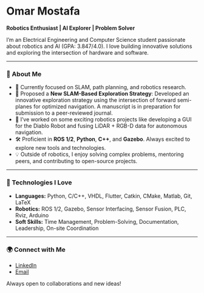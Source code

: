 # Omar Mostafa

**Robotics Enthusiast | AI Explorer | Problem Solver**

I’m an Electrical Engineering and Computer Science student passionate about robotics and AI (GPA: 3.847/4.0). I love building innovative solutions and exploring the intersection of hardware and software.

---
### 🚀 About Me
- 🌱 Currently focused on SLAM, path planning, and robotics research.
- 🧠 Proposed a **New SLAM-Based Exploration Strategy**: Developed an innovative exploration strategy using the intersection of forward semi-planes for optimized navigation. A manuscript is in preparation for submission to a peer-reviewed journal.
- 🤖 I’ve worked on some exciting robotics projects like developing a GUI for the Diablo Robot and fusing LiDAR + RGB-D data for autonomous navigation.
- 🛠️ Proficient in **ROS 1/2**, **Python**, **C++**, and **Gazebo**. Always excited to explore new tools and technologies.
- 💡 Outside of robotics, I enjoy solving complex problems, mentoring peers, and contributing to open-source projects.
---
### 🔧 Technologies I Love

- **Languages:** Python, C/C++, VHDL, Flutter, Catkin, CMake, Matlab, Git, LaTeX
- **Robotics:** ROS 1/2, Gazebo, Sensor Interfacing, Sensor Fusion, PLC, Rviz, Arduino
- **Soft Skills:** Time Management, Problem-Solving, Documentation, Leadership, On-site Coordination
---
### 🌍 Connect with Me

- [LinkedIn](https://www.linkedin.com/in/omar-mostafa-0633371b6/)
- [Email](mailto:omm7813@nyu.edu)

Always open to collaborations and new ideas!
